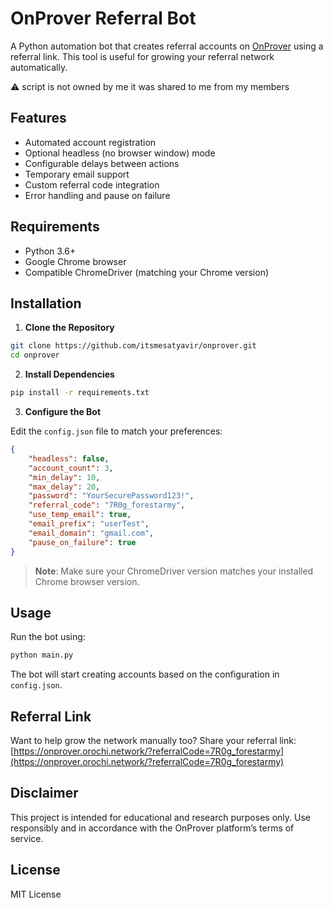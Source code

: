 # OnProver Referral Bot

A Python automation bot that creates referral accounts on [OnProver]([https://onprover.orochi.network/](https://onprover.orochi.network/?referralCode=7R0g_forestarmy)) using a referral link. This tool is useful for growing your referral network automatically.

⚠️ script is not owned by me it was shared to me from my members
## Features

- Automated account registration  
- Optional headless (no browser window) mode  
- Configurable delays between actions  
- Temporary email support  
- Custom referral code integration  
- Error handling and pause on failure  

## Requirements

- Python 3.6+  
- Google Chrome browser  
- Compatible ChromeDriver (matching your Chrome version)  

## Installation

1. **Clone the Repository**

```bash
git clone https://github.com/itsmesatyavir/onprover.git
cd onprover
```

2. **Install Dependencies**

```bash
pip install -r requirements.txt
```

3. **Configure the Bot**

Edit the `config.json` file to match your preferences:

```json
{
    "headless": false,
    "account_count": 3,
    "min_delay": 10,
    "max_delay": 20,
    "password": "YourSecurePassword123!",
    "referral_code": "7R0g_forestarmy",
    "use_temp_email": true,
    "email_prefix": "userTest",
    "email_domain": "gmail.com",
    "pause_on_failure": true
}
```

> **Note**: Make sure your ChromeDriver version matches your installed Chrome browser version.

## Usage

Run the bot using:

```bash
python main.py
```

The bot will start creating accounts based on the configuration in `config.json`.

## Referral Link

Want to help grow the network manually too? Share your referral link:  
[https://onprover.orochi.network/?referralCode=7R0g_forestarmy](https://onprover.orochi.network/?referralCode=7R0g_forestarmy)

## Disclaimer

This project is intended for educational and research purposes only. Use responsibly and in accordance with the OnProver platform’s terms of service.

## License

MIT License
